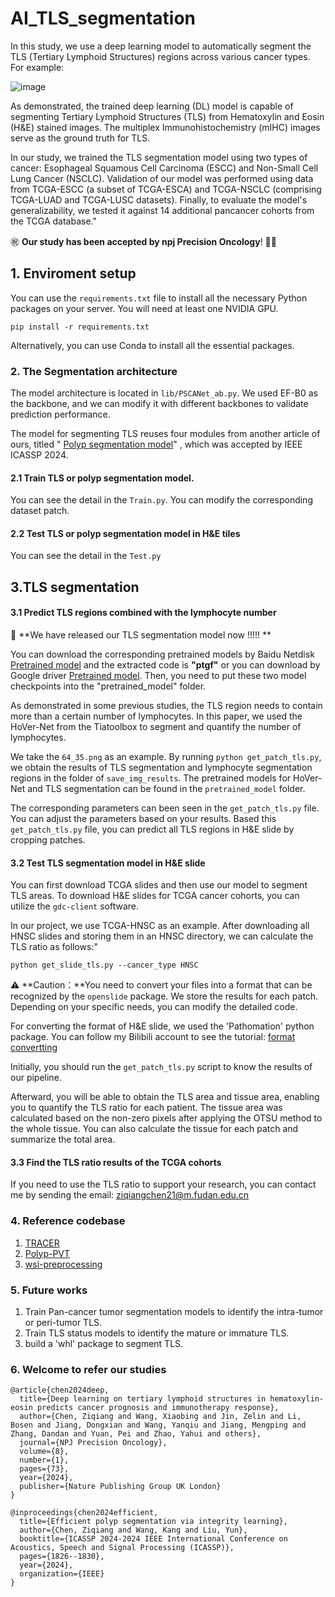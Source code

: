 # AI_TLS_segmentation
In this study, we use a deep learning model to automatically segment the TLS (Tertiary Lymphoid Structures) regions across various cancer types. For example:

![image](https://github.com/zonechen1994/AI_TLS_segmentation/assets/47493620/718c87da-6e25-44e0-9512-a9a69b4944eb)

As demonstrated, the trained deep learning (DL) model is capable of segmenting Tertiary Lymphoid Structures (TLS) from Hematoxylin and Eosin (H&E) stained images. The multiplex Immunohistochemistry (mIHC) images serve as the ground truth for TLS. 

In our study, we trained the TLS segmentation model using two types of cancer: Esophageal Squamous Cell Carcinoma (ESCC) and Non-Small Cell Lung Cancer (NSCLC). Validation of our model was performed using data from TCGA-ESCC (a subset of TCGA-ESCA) and TCGA-NSCLC (comprising TCGA-LUAD and TCGA-LUSC datasets). Finally, to evaluate the model's generalizability, we tested it against 14 additional pancancer cohorts from the TCGA database."

㊗️ **Our study has been accepted by npj Precision Oncology**! 🍺👏 

## 1. Enviroment setup

You can use the `requirements.txt` file to install all the necessary Python packages on your server. You will need at least one NVIDIA GPU.

<code>pip install -r requirements.txt </code>

Alternatively, you can use Conda to install all the essential packages.



### 2. The Segmentation architecture

The model architecture is located in  <code>lib/PSCANet_ab.py</code>. We used  EF-B0 as the backbone, and we can modify it with different backbones to validate prediction performance. 

The model for segmenting TLS reuses four modules from another article of ours, titled " <a href="https://arxiv.org/abs/2309.08234" title="Polyp segmentation model">Polyp segmentation model</a>" , which was accepted by IEEE ICASSP 2024. 



#### 2.1 Train TLS or polyp segmentation model. 

You can see the detail in the <code>Train.py</code>.  You can modify  the corresponding dataset patch. 

#### 2.2 Test TLS or polyp segmentation model in H&E tiles 

You can see the detail in the <code>Test.py</code>



## 3.TLS segmentation

#### 3.1 Predict TLS regions combined with the lymphocyte number 

👀 **We have released our TLS segmentation model now !!!!! **

You can download the corresponding pretrained models by Baidu Netdisk [Pretrained model](https://pan.baidu.com/s/10w58utK-n9MMhayTSGVi4w) and the extracted code is **"ptgf"** or you can download by Google driver [Pretrained model](https://drive.google.com/drive/folders/12i30PYvQayrc-HPN3J-1Dnd0iyisL17-?usp=sharing). Then, you need to put these two model checkpoints into the "pretrained_model" folder.  


As demonstrated in some previous studies, the TLS region needs to contain more than a certain number of lymphocytes. In this paper, we used the HoVer-Net from the Tiatoolbox to segment and quantify the number of lymphocytes.

We take the <code>64_35.png</code> as an example. By running <code>python get_patch_tls.py</code>, we obtain the results of TLS segmentation and lymphocyte segmentation regions in the folder of <code>save_img_results</code>. The pretrained models for HoVer-Net and TLS segmentation can be found in the <code>pretrained_model</code> folder. 

The corresponding parameters can been seen in the <code>get_patch_tls.py</code> file. You can adjust the parameters based on your results. Based this <code>get_patch_tls.py</code> file, you can predict all TLS regions in H&E slide by cropping patches.  



#### 3.2 Test TLS segmentation model in H&E slide

You can first download TCGA slides and then use our model to segment TLS areas. To download H&E slides for TCGA cancer cohorts, you can utilize the `gdc-client` software.

In our project, we use TCGA-HNSC as an example. After downloading all HNSC slides and storing them in an HNSC directory, we can calculate the TLS ratio as follows:"

<code>python get_slide_tls.py --cancer_type HNSC</code>

⚠️ **Caution：**You need to convert your files into a format that can be recognized by the `openslide` package. We store the results for each patch. Depending on your specific needs, you can modify the detailed code. 

For converting the format of H&E slide, we used the 'Pathomation' python package. You can follow my Bilibili account to see the tutorial: [format convertting](https://www.bilibili.com/video/BV1x94y1N7uw/)

Initially, you should run the `get_patch_tls.py` script to know the results of our pipeline.

Afterward, you will be able to obtain the TLS area and tissue area, enabling you to quantify the TLS ratio for each patient. The tissue area was calculated based on the non-zero pixels after applying the OTSU method to the whole tissue.  You can also calculate the tissue for each patch and summarize the total area.



#### 3.3 Find the TLS ratio results of the TCGA cohorts

If you need to use the TLS ratio to support your research, you can contact me by sending the email: ziqiangchen21@m.fudan.edu.cn






### 4. Reference codebase
1. <a href="https://github.com/Karel911/TRACER/tree/main" title="TRACER">TRACER</a>
2. <a href="https://github.com/DengPingFan/Polyp-PVT" title="Polyp-PVT">Polyp-PVT</a>
3. <a href="https://github.com/deroneriksson/python-wsi-preprocessing" title="wsi-preprocessing">wsi-preprocessing</a>

### 5. Future works

1. Train Pan-cancer tumor segmentation models to identify the intra-tumor or peri-tumor TLS. 
2. Train TLS status models to identify the mature or immature TLS. 
3. build a 'whl' package to segment TLS. 





### 6. Welcome to refer our studies

```
@article{chen2024deep,
  title={Deep learning on tertiary lymphoid structures in hematoxylin-eosin predicts cancer prognosis and immunotherapy response},
  author={Chen, Ziqiang and Wang, Xiaobing and Jin, Zelin and Li, Bosen and Jiang, Dongxian and Wang, Yanqiu and Jiang, Mengping and Zhang, Dandan and Yuan, Pei and Zhao, Yahui and others},
  journal={NPJ Precision Oncology},
  volume={8},
  number={1},
  pages={73},
  year={2024},
  publisher={Nature Publishing Group UK London}
}
```

```
@inproceedings{chen2024efficient,
  title={Efficient polyp segmentation via integrity learning},
  author={Chen, Ziqiang and Wang, Kang and Liu, Yun},
  booktitle={ICASSP 2024-2024 IEEE International Conference on Acoustics, Speech and Signal Processing (ICASSP)},
  pages={1826--1830},
  year={2024},
  organization={IEEE}
}
```
